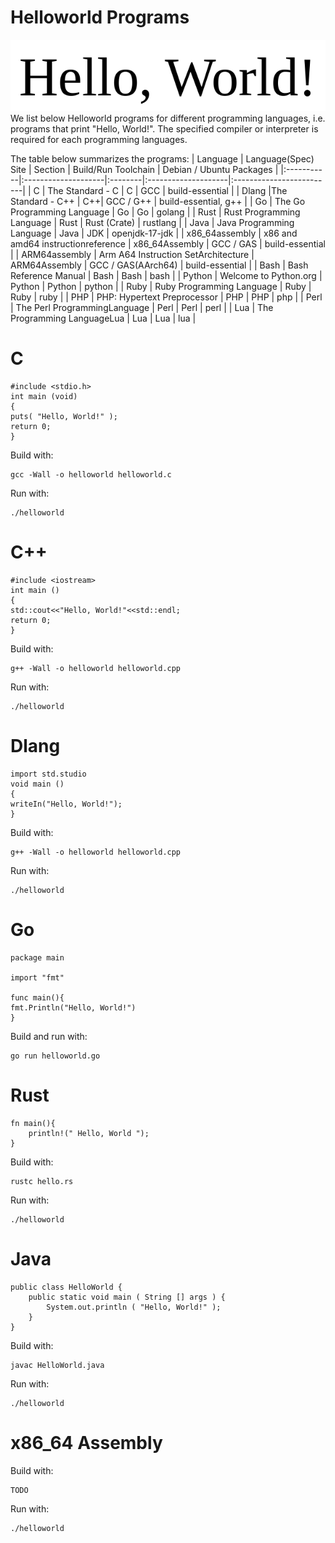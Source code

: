 # Helloworld Programs
![hello world](./helloworld.png "Hello world")
We list below Helloworld programs for different programming languages, i.e. programs that print "Hello, World!". The specified compiler or interpreter is required for each programming languages.

The table below summarizes the programs:
| Language   | Language(Spec) Site | Section | Build/Run Toolchain | Debian / Ubuntu Packages |
|:-----------|:--------------------|:--------|:--------------------|:-------------------------|
| C | The Standard - C | C | GCC | build-essential |
| Dlang |The Standard - C++ | C++| GCC / G++ | build-essential, g++ |
| Go | The Go Programming Language | Go | Go | golang |
| Rust | Rust Programming Language | Rust | Rust (Crate) | rustlang |
| Java | Java Programming Language | Java | JDK | openjdk-17-jdk |
| x86_64assembly | x86 and amd64 instructionreference | x86_64Assembly | GCC / GAS | build-essential |
| ARM64assembly | Arm A64 Instruction SetArchitecture | ARM64Assembly | GCC / GAS(AArch64) | build-essential |
| Bash | Bash Reference Manual | Bash | Bash | bash |
|  Python | Welcome to Python.org | Python | Python | python |
| Ruby | Ruby Programming Language | Ruby | Ruby | ruby |
| PHP | PHP: Hypertext Preprocessor | PHP | PHP | php |
| Perl | The Perl ProgrammingLanguage | Perl | Perl | perl |
| Lua | The Programming LanguageLua | Lua | Lua | lua |

# C
```console
#include <stdio.h>
int main (void)
{
puts( "Hello, World!" );
return 0;
}
```
Build with:
```console
gcc -Wall -o helloworld helloworld.c
```
Run with:
```console
./helloworld
```
# C++
```console
#include <iostream>
int main ()
{
std::cout<<"Hello, World!"<<std::endl;
return 0;
}
```
Build with:
```console
g++ -Wall -o helloworld helloworld.cpp
```
Run with:
```console
./helloworld
```
# Dlang
```console
import std.studio
void main ()
{
writeIn("Hello, World!");
}
```
Build with:
```console
g++ -Wall -o helloworld helloworld.cpp
```
Run with:
```console
./helloworld
```
# Go
```console
package main

import "fmt"

func main(){
fmt.Println("Hello, World!")
}
```
Build and run with:
```console
go run helloworld.go
```
# Rust
```console
fn main(){
    println!(" Hello, World ");
}
```
Build with:
```console
rustc hello.rs
```
Run with:
```console
./helloworld
```
# Java
```console
public class HelloWorld {
    public static void main ( String [] args ) {
        System.out.println ( "Hello, World!" );
    }
}
```
Build with:
```console
javac HelloWorld.java
```
Run with:
```console
./helloworld
```
# x86_64 Assembly
Build with:
```console
TODO
```
Run with:
```console
./helloworld
```
